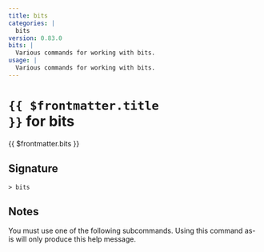 ```yaml
---
title: bits
categories: |
  bits
version: 0.83.0
bits: |
  Various commands for working with bits.
usage: |
  Various commands for working with bits.
---
```


# <code>{{ $frontmatter.title }}</code> for bits

<div class='command-title'>{{ $frontmatter.bits }}</div>

## Signature

```> bits ```

## Notes
You must use one of the following subcommands. Using this command as-is will only produce this help message.